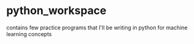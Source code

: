 # python_workspace
contains few practice programs that I'll be writing in python for machine learning concepts
